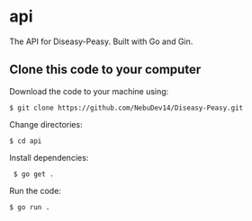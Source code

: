 # api

The API for Diseasy-Peasy. Built with Go and Gin.

## Clone this code to your computer

Download the code to your machine using:

    $ git clone https://github.com/NebuDev14/Diseasy-Peasy.git

Change directories:

    $ cd api

Install dependencies:
 
     $ go get .

Run the code:

    $ go run .
